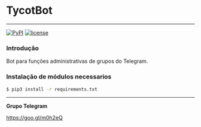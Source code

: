 # TycotBot
----
[![PyPI](https://img.shields.io/badge/python-3.6-blue.svg)]()
[![license](https://img.shields.io/github/license/mashape/apistatus.svg)]()


### Introdução
Bot para funções administrativas de grupos do Telegram.

### Instalação de módulos necessarios
```sh
$ pip3 install -r requirements.txt
```

---
**Grupo Telegram**

https://goo.gl/m0h2eQ
